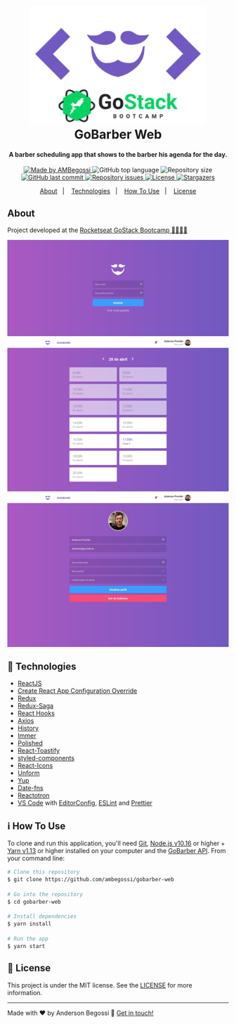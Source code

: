 <h1 align="center">
    <img alt="GoBarber" src=".github/logo.png" width="400px" />
    <br>
    GoBarber Web
</h1>

<h4 align="center">
  A barber scheduling app that shows to the barber his agenda for the day.
</h4>

<p align="center">
  <a href="https://ambegossi.com">
    <img alt="Made by AMBegossi" src="https://img.shields.io/badge/made%20by-ambegossi-%2304D361">
  </a>

  <img alt="GitHub top language" src="https://img.shields.io/github/languages/top/ambegossi/gobarber-web.svg">

  <img alt="Repository size" src="https://img.shields.io/github/repo-size/ambegossi/gobarber-web.svg">

  <a href="https://github.com/ambegossi/gobarber-web/commits/master">
    <img alt="GitHub last commit" src="https://img.shields.io/github/last-commit/ambegossi/gobarber-web.svg">
  </a>

  <a href="https://github.com/ambegossi/gobarber-web/issues">
    <img alt="Repository issues" src="https://img.shields.io/github/issues/ambegossi/gobarber-web.svg">
  </a>

  <a href="https://github.com/ambegossi/gobarber-web/blob/master/LICENSE.md">
  <img alt="License" src="https://img.shields.io/badge/license-MIT-%2304D361">
  </a>

  <a href="https://github.com/ambegossi/gobarber-web/stargazers">
    <img alt="Stargazers" src="https://img.shields.io/github/stars/ambegossi/gobarber-web?style=social">
  </a>
</p>

<p align="center">
  <a href="#about">About</a>&nbsp;&nbsp;&nbsp;|&nbsp;&nbsp;&nbsp;
  <a href="#rocket-technologies">Technologies</a>&nbsp;&nbsp;&nbsp;|&nbsp;&nbsp;&nbsp;
  <a href="#information_source-how-to-use">How To Use</a>&nbsp;&nbsp;&nbsp;|&nbsp;&nbsp;&nbsp;
  <a href="#memo-license">License</a>
</p>

## About

Project developed at the [Rocketseat GoStack Bootcamp 🚀👨🏻‍🚀](https://rocketseat.com.br/gostack)

<p align="center">
  <img alt="GoBarber Screenshot 1" src=".github/gobarber-1.png">
  <img alt="GoBarber Screenshot 2" src=".github/gobarber-2.png">
  <img alt="GoBarber Screenshot 3" src=".github/gobarber-3.png">
</p>

## :rocket: Technologies

-  [ReactJS](https://reactjs.org/)
-  [Create React App Configuration Override](https://github.com/sharegate/craco)
-  [Redux](https://redux.js.org/)
-  [Redux-Saga](https://redux-saga.js.org/)
-  [React Hooks](https://reactjs.org/docs/hooks-intro.html)
-  [Axios](https://github.com/axios/axios)
-  [History](https://www.npmjs.com/package/history)
-  [Immer](https://github.com/immerjs/immer)
-  [Polished](https://polished.js.org/)
-  [React-Toastify](https://fkhadra.github.io/react-toastify/)
-  [styled-components](https://www.styled-components.com/)
-  [React-Icons](https://react-icons.netlify.com/)
-  [Unform](https://github.com/Rocketseat/unform)
-  [Yup](https://www.npmjs.com/package/yup)
-  [Date-fns](https://date-fns.org/docs/Getting-Started)
-  [Reactotron](https://infinite.red/reactotron)
-  [VS Code][vc] with [EditorConfig][vceditconfig], [ESLint][vceslint] and [Prettier][prettier]

## :information_source: How To Use

To clone and run this application, you'll need [Git](https://git-scm.com), [Node.js v10.16][nodejs] or higher + [Yarn v1.13][yarn] or higher installed on your computer and the [GoBarber API](https://github.com/ambegossi/gobarber-api). From your command line:

```bash
# Clone this repository
$ git clone https://github.com/ambegossi/gobarber-web

# Go into the repository
$ cd gobarber-web

# Install dependencies
$ yarn install

# Run the app
$ yarn start
```

## :memo: License

This project is under the MIT license. See the [LICENSE](LICENSE.md) for more information.

---

Made with ♥ by Anderson Begossi :wave: [Get in touch!](https://www.linkedin.com/in/anderson-begossi-b5065a130)

[nodejs]: https://nodejs.org/
[yarn]: https://yarnpkg.com/
[vc]: https://code.visualstudio.com/
[vceditconfig]: https://marketplace.visualstudio.com/items?itemName=EditorConfig.EditorConfig
[vceslint]: https://marketplace.visualstudio.com/items?itemName=dbaeumer.vscode-eslint
[prettier]: https://prettier.io/
